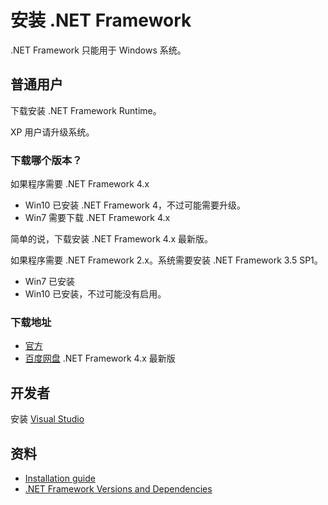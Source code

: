 # 安装 .NET Framework

.NET Framework 只能用于 Windows 系统。

## 普通用户

下载安装 .NET Framework Runtime。

XP 用户请升级系统。

### 下载哪个版本？

如果程序需要 .NET Framework 4.x

- Win10 已安装 .NET Framework 4，不过可能需要升级。
- Win7 需要下载 .NET Framework 4.x

简单的说，下载安装 .NET Framework 4.x 最新版。

如果程序需要 .NET Framework 2.x。系统需要安装 .NET Framework 3.5 SP1。

- Win7 已安装
- Win10 已安装，不过可能没有启用。

### 下载地址

- [官方](https://www.microsoft.com/net/download/windows)
- [百度网盘](https://pan.baidu.com/s/1o7XsBZs) .NET Framework 4.x 最新版

## 开发者

安装 [Visual Studio](/note/vs/)

## 资料

- [Installation guide](https://docs.microsoft.com/en-us/dotnet/framework/install/index)
- [.NET Framework Versions and Dependencies](https://docs.microsoft.com/en-us/dotnet/framework/migration-guide/versions-and-dependencies)
